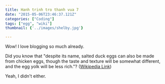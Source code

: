 ```yaml
---
title: Hanh trinh tro thanh vua 7
date: "2015-05-06T23:46:37.121Z"
categories: ["Coding"]
tags: ["egg", "wiki"]
thumbnail: {'../images/shelby.jpg'}

---
```


Wow! I love blogging so much already.

Did you know that "despite its name, salted duck eggs can also be made from
chicken eggs, though the taste and texture will be somewhat different, and the
egg yolk will be less rich."?
([Wikipedia Link](http://en.wikipedia.org/wiki/Salted_duck_egg))

Yeah, I didn't either.
